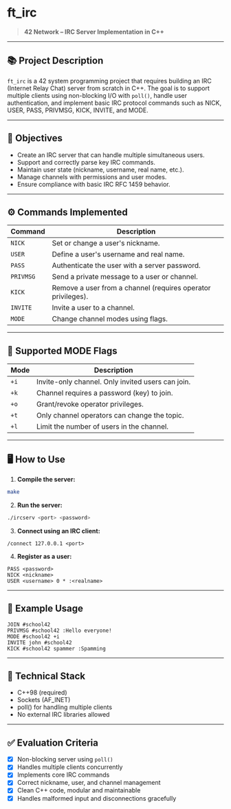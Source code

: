 # ft\_irc

> **42 Network – IRC Server Implementation in C++**

---

## 📚 Project Description

`ft_irc` is a 42 system programming project that requires building an IRC (Internet Relay Chat) server from scratch in C++. The goal is to support multiple clients using non-blocking I/O with `poll()`, handle user authentication, and implement basic IRC protocol commands such as NICK, USER, PASS, PRIVMSG, KICK, INVITE, and MODE.

---

## 🧠 Objectives

* Create an IRC server that can handle multiple simultaneous users.
* Support and correctly parse key IRC commands.
* Maintain user state (nickname, username, real name, etc.).
* Manage channels with permissions and user modes.
* Ensure compliance with basic IRC RFC 1459 behavior.

---

## ⚙️ Commands Implemented

| Command   | Description                                                  |
| --------- | ------------------------------------------------------------ |
| `NICK`    | Set or change a user's nickname.                             |
| `USER`    | Define a user's username and real name.                      |
| `PASS`    | Authenticate the user with a server password.                |
| `PRIVMSG` | Send a private message to a user or channel.                 |
| `KICK`    | Remove a user from a channel (requires operator privileges). |
| `INVITE`  | Invite a user to a channel.                                  |
| `MODE`    | Change channel modes using flags.                            |

---

## 🧾 Supported MODE Flags

| Mode | Description                                       |
| ---- | ------------------------------------------------- |
| `+i` | Invite-only channel. Only invited users can join. |
| `+k` | Channel requires a password (key) to join.        |
| `+o` | Grant/revoke operator privileges.                 |
| `+t` | Only channel operators can change the topic.      |
| `+l` | Limit the number of users in the channel.         |

---

## 🖥️ How to Use

1. **Compile the server:**

```bash
make
```

2. **Run the server:**

```bash
./ircserv <port> <password>
```

3. **Connect using an IRC client:**

```irc
/connect 127.0.0.1 <port>
```

4. **Register as a user:**

```
PASS <password>
NICK <nickname>
USER <username> 0 * :<realname>
```

---

## 🧪 Example Usage

```irc
JOIN #school42
PRIVMSG #school42 :Hello everyone!
MODE #school42 +i
INVITE john #school42
KICK #school42 spammer :Spamming
```

---

## 🧱 Technical Stack

* C++98 (required)
* Sockets (AF\_INET)
* poll() for handling multiple clients
* No external IRC libraries allowed

---

## ✅ Evaluation Criteria

* [x] Non-blocking server using `poll()`
* [x] Handles multiple clients concurrently
* [x] Implements core IRC commands
* [x] Correct nickname, user, and channel management
* [x] Clean C++ code, modular and maintainable
* [x] Handles malformed input and disconnections gracefully
